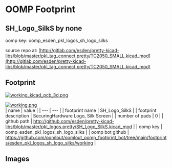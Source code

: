 # OOMP Footprint  
## SH_Logo_SilkS  by none  
  
oomp key: oomp_esden_pkl_logos_sh_logo_silks  
  
source repo at: [http://gitlab.com/esden/pretty-kicad-libs/blob/master/pkl_tag_connect.pretty/TC2050_SMALL.kicad_mod](http://gitlab.com/esden/pretty-kicad-libs/blob/master/pkl_tag_connect.pretty/TC2050_SMALL.kicad_mod)  
## Footprint  
  
[![working_kicad_pcb_3d.png](working_kicad_pcb_3d_600.png)](working_kicad_pcb_3d.png)  
  
[![working.png](working_600.png)](working.png)  
| name | value | 
| --- | --- | 
| footprint name | SH_Logo_SilkS | 
| footprint description | SecuringHardware Logo, Silk Screen | 
| number of pads | 0 | 
| github path | http://github.com/esden/pretty-kicad-libs/blob/master/pkl_logos.pretty/SH_Logo_SilkS.kicad_mod | 
| oomp key | oomp_esden_pkl_logos_sh_logo_silks | 
| oomp bot github | https://github.com/oomlout/oomlout_oomp_footprint_bot/tree/main/footprints/esden_pkl_logos_sh_logo_silks/working | 
## Images  
